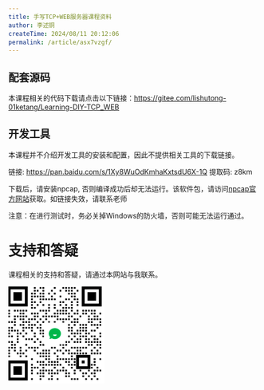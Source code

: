 ```yaml
---
title: 手写TCP+WEB服务器课程资料
author: 李述铜
createTime: 2024/08/11 20:12:06
permalink: /article/asx7vzgf/
---
```

## 配套源码
本课程相关的代码下载请点击以下链接：<https://gitee.com/lishutong-01ketang/Learning-DIY-TCP_WEB>

## 开发工具
本课程并不介绍开发工具的安装和配置，因此不提供相关工具的下载链接。

链接: <https://pan.baidu.com/s/1Xy8WuOdKmhaKxtsdU6X-1Q> 提取码: z8km

下载后，请安装npcap, 否则编译成功后却无法运行。该软件包，请访问[npcap官方网站](https://npcap.com)获取。如链接失效，请联系老师

注意：在进行测试时，务必关掉Windows的防火墙，否则可能无法运行通过。

# 支持和答疑
课程相关的支持和答疑，请通过本网站与我联系。

![alt 微信客服](../../../.vuepress/public/wx-ask.png)

